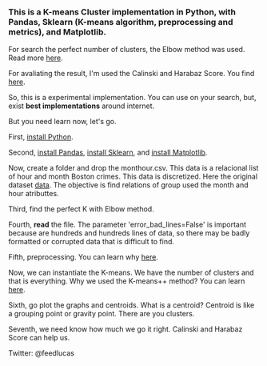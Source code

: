 <h3>This is a K-means Cluster implementation in Python, with Pandas, Sklearn (K-means algorithm, preprocessing and metrics), and Matplotlib.</h3>

For search the perfect number of clusters, the Elbow method was used. Read more <a href="https://www.datanovia.com/en/lessons/determining-the-optimal-number-of-clusters-3-must-know-methods/">here</a>.

For avaliating the result, I'm used the Calinski and Harabaz Score. You find <a href="https://www.mathworks.com/help/stats/clustering.evaluation.calinskiharabaszevaluation-class.html">here</a>.

So, this is a experimental implementation. You can use on your search, but, exist <strong>best implementations</strong> around internet.

But you need learn now, let's go.

First, <a href="https://www.python.org/downloads/">install Python</a>.

Second, <a href="https://pandas.pydata.org/">install Pandas</a>, <a href="https://scikit-learn.org/">install Sklearn</a>, and <a href="https://matplotlib.org/">install Matplotlib</a>.

Now, create a folder and drop the monthour.csv. This data is a relacional list of hour and month Boston crimes. This data is discretized. Here the original dataset <a href="https://www.kaggle.com/ankkur13/boston-crime-data">data</a>. The objective is find relations of group used the month and hour atributtes. 

Third, find the perfect K with Elbow method. 

Fourth, <strong>read</strong> the file. The parameter 'error_bad_lines=False' is important because are hundreds and hundreds lines of data, so there may be badly formatted or corrupted data that is difficult to find.

Fifth, preprocessing. You can learn why <a href="https://scikit-learn.org/stable/modules/generated/sklearn.preprocessing.StandardScaler.html">here</a>.

Now, we can instantiate the K-means. We have the number of clusters and that is everything. Why we used the K-means++ method? You can learn <a href="https://stats.stackexchange.com/questions/130888/k-means-vs-k-means">here</a>.

Sixth, go plot the graphs and centroids. What is a centroid? Centroid is like a grouping point or gravity point. There are you clusters.

Seventh, we need know how much we go it right. Calinski and Harabaz Score can help us.

Twitter: @feedlucas










